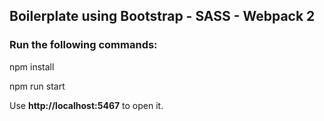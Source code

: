 ## Boilerplate using Bootstrap - SASS - Webpack 2

### Run the following commands:
npm install

npm run start

Use **http://localhost:5467** to open it.
